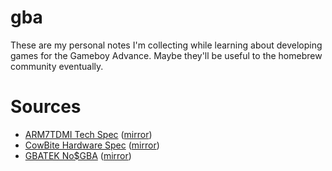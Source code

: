 gba
===

These are my personal notes I'm collecting while learning about developing games for the Gameboy
Advance.  Maybe they'll be useful to the homebrew community eventually.

Sources
=======

* [ARM7TDMI Tech Spec](https://developer.arm.com/documentation/ddi0210/c) ([mirror](https://github.com/velipso/gba/blob/main/mirror/arm7tdmi.pdf))
* [CowBite Hardware Spec](https://www.cs.rit.edu/~tjh8300/CowBite/CowBiteSpec.htm) ([mirror](https://cdn.githubraw.com/velipso/gba/main/mirror/cowbite.html))
* [GBATEK No$GBA](http://problemkaputt.de/gbatek.htm) ([mirror](https://cdn.githubraw.com/velipso/gba/blob/main/mirror/gbatek.html))
